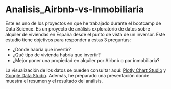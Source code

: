 # Analisis_Airbnb-vs-Inmobiliaria

Este es uno de los proyectos en que he trabajado durante el bootcamp de Data Science. Es un proyecto de análisis exploratorio de datos sobre alquiler de viviendas en España desde el punto de vista de un inversor. Este estudio tiene objetivos para responder a estas 3 preguntas:

- ¿Dónde habría que invertir?
- ¿Qué tipo de vivienda habría que invertir?
- ¿Mejor poner una propiedad en alquiler por Airbnb o por inmobiliaria?

La visualización de los datos se pueden consultar aquí: [Plotly Chart Studio](https://chart-studio.plotly.com/dashboard/selvie.carolin:0/present) y [Google Data Studio](https://lookerstudio.google.com/u/0/reporting/c3ee6983-151b-4ec9-8204-a4b0ea1485fb/page/x1wLD?s=ppJIQf_or8c). Además, he preparado una presentación donde muestra el resumen y el resultado del análisis.


